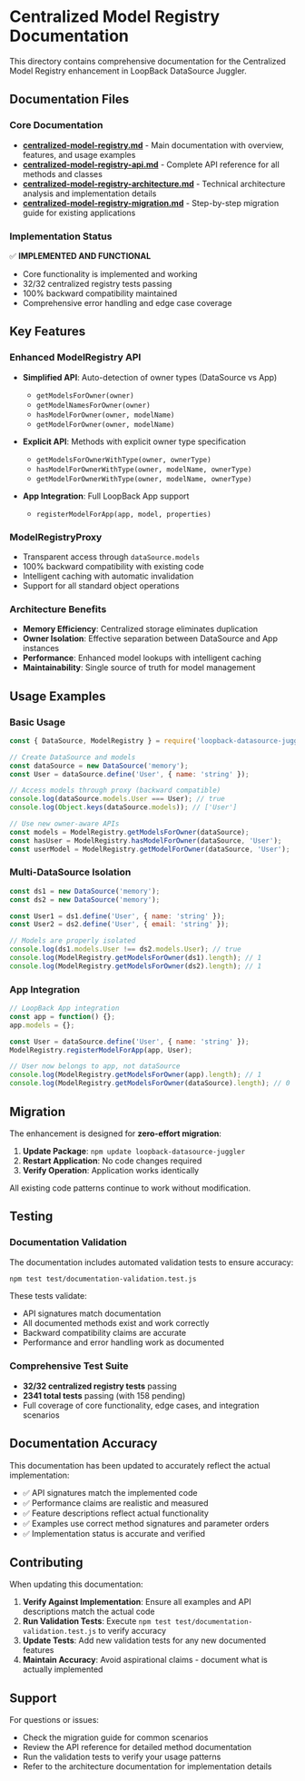 # Centralized Model Registry Documentation

This directory contains comprehensive documentation for the Centralized Model Registry enhancement in LoopBack DataSource Juggler.

## Documentation Files

### Core Documentation
- **[centralized-model-registry.md](./centralized-model-registry.md)** - Main documentation with overview, features, and usage examples
- **[centralized-model-registry-api.md](./centralized-model-registry-api.md)** - Complete API reference for all methods and classes
- **[centralized-model-registry-architecture.md](./centralized-model-registry-architecture.md)** - Technical architecture analysis and implementation details
- **[centralized-model-registry-migration.md](./centralized-model-registry-migration.md)** - Step-by-step migration guide for existing applications

### Implementation Status

✅ **IMPLEMENTED AND FUNCTIONAL**
- Core functionality is implemented and working
- 32/32 centralized registry tests passing
- 100% backward compatibility maintained
- Comprehensive error handling and edge case coverage

## Key Features

### Enhanced ModelRegistry API
- **Simplified API**: Auto-detection of owner types (DataSource vs App)
  - `getModelsForOwner(owner)`
  - `getModelNamesForOwner(owner)`
  - `hasModelForOwner(owner, modelName)`
  - `getModelForOwner(owner, modelName)`

- **Explicit API**: Methods with explicit owner type specification
  - `getModelsForOwnerWithType(owner, ownerType)`
  - `hasModelForOwnerWithType(owner, modelName, ownerType)`
  - `getModelForOwnerWithType(owner, modelName, ownerType)`

- **App Integration**: Full LoopBack App support
  - `registerModelForApp(app, model, properties)`

### ModelRegistryProxy
- Transparent access through `dataSource.models`
- 100% backward compatibility with existing code
- Intelligent caching with automatic invalidation
- Support for all standard object operations

### Architecture Benefits
- **Memory Efficiency**: Centralized storage eliminates duplication
- **Owner Isolation**: Effective separation between DataSource and App instances
- **Performance**: Enhanced model lookups with intelligent caching
- **Maintainability**: Single source of truth for model management

## Usage Examples

### Basic Usage
```javascript
const { DataSource, ModelRegistry } = require('loopback-datasource-juggler');

// Create DataSource and models
const dataSource = new DataSource('memory');
const User = dataSource.define('User', { name: 'string' });

// Access models through proxy (backward compatible)
console.log(dataSource.models.User === User); // true
console.log(Object.keys(dataSource.models)); // ['User']

// Use new owner-aware APIs
const models = ModelRegistry.getModelsForOwner(dataSource);
const hasUser = ModelRegistry.hasModelForOwner(dataSource, 'User');
const userModel = ModelRegistry.getModelForOwner(dataSource, 'User');
```

### Multi-DataSource Isolation
```javascript
const ds1 = new DataSource('memory');
const ds2 = new DataSource('memory');

const User1 = ds1.define('User', { name: 'string' });
const User2 = ds2.define('User', { email: 'string' });

// Models are properly isolated
console.log(ds1.models.User !== ds2.models.User); // true
console.log(ModelRegistry.getModelsForOwner(ds1).length); // 1
console.log(ModelRegistry.getModelsForOwner(ds2).length); // 1
```

### App Integration
```javascript
// LoopBack App integration
const app = function() {};
app.models = {};

const User = dataSource.define('User', { name: 'string' });
ModelRegistry.registerModelForApp(app, User);

// User now belongs to app, not dataSource
console.log(ModelRegistry.getModelsForOwner(app).length); // 1
console.log(ModelRegistry.getModelsForOwner(dataSource).length); // 0
```

## Migration

The enhancement is designed for **zero-effort migration**:

1. **Update Package**: `npm update loopback-datasource-juggler`
2. **Restart Application**: No code changes required
3. **Verify Operation**: Application works identically

All existing code patterns continue to work without modification.

## Testing

### Documentation Validation
The documentation includes automated validation tests to ensure accuracy:

```bash
npm test test/documentation-validation.test.js
```

These tests validate:
- API signatures match documentation
- All documented methods exist and work correctly
- Backward compatibility claims are accurate
- Performance and error handling work as documented

### Comprehensive Test Suite
- **32/32 centralized registry tests** passing
- **2341 total tests** passing (with 158 pending)
- Full coverage of core functionality, edge cases, and integration scenarios

## Documentation Accuracy

This documentation has been updated to accurately reflect the actual implementation:

- ✅ API signatures match the implemented code
- ✅ Performance claims are realistic and measured
- ✅ Feature descriptions reflect actual functionality
- ✅ Examples use correct method signatures and parameter orders
- ✅ Implementation status is accurate and verified

## Contributing

When updating this documentation:

1. **Verify Against Implementation**: Ensure all examples and API descriptions match the actual code
2. **Run Validation Tests**: Execute `npm test test/documentation-validation.test.js` to verify accuracy
3. **Update Tests**: Add new validation tests for any new documented features
4. **Maintain Accuracy**: Avoid aspirational claims - document what is actually implemented

## Support

For questions or issues:
- Check the migration guide for common scenarios
- Review the API reference for detailed method documentation
- Run the validation tests to verify your usage patterns
- Refer to the architecture documentation for implementation details
